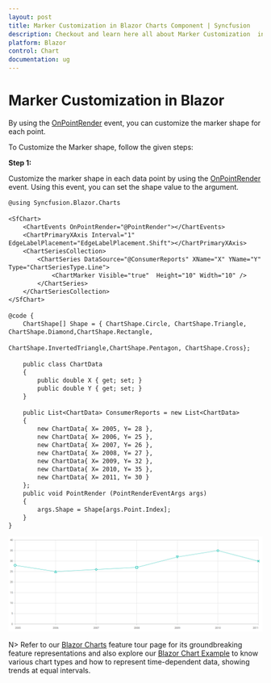 ```yaml
---
layout: post
title: Marker Customization in Blazor Charts Component | Syncfusion
description: Checkout and learn here all about Marker Customization  in Syncfusion Blazor Charts component and more.
platform: Blazor
control: Chart
documentation: ug
---
```

<!-- markdownlint-disable MD036 -->

# Marker Customization in Blazor

By using the [OnPointRender](https://help.syncfusion.com/cr/blazor/Syncfusion.Blazor.Charts.ChartEvents.html#Syncfusion_Blazor_Charts_ChartEvents_OnPointRender) event, you can customize the marker shape for each point.

To Customize the Marker shape, follow the given steps:

**Step 1:**

Customize the marker shape in each data point by using the [OnPointRender](https://help.syncfusion.com/cr/blazor/Syncfusion.Blazor.Charts.ChartEvents.html#Syncfusion_Blazor_Charts_ChartEvents_OnPointRender) event. Using this event, you can set the shape value to the argument.

```cshtml
@using Syncfusion.Blazor.Charts

<SfChart>
    <ChartEvents OnPointRender="@PointRender"></ChartEvents>
    <ChartPrimaryXAxis Interval="1" EdgeLabelPlacement="EdgeLabelPlacement.Shift"></ChartPrimaryXAxis>
    <ChartSeriesCollection>
        <ChartSeries DataSource="@ConsumerReports" XName="X" YName="Y" Type="ChartSeriesType.Line">
            <ChartMarker Visible="true"  Height="10" Width="10" />
        </ChartSeries>
    </ChartSeriesCollection>
</SfChart>

@code {
    ChartShape[] Shape = { ChartShape.Circle, ChartShape.Triangle, ChartShape.Diamond,ChartShape.Rectangle,
                           ChartShape.InvertedTriangle,ChartShape.Pentagon, ChartShape.Cross};
     
    public class ChartData
    {
        public double X { get; set; }
        public double Y { get; set; }
    }

    public List<ChartData> ConsumerReports = new List<ChartData>
    {
        new ChartData{ X= 2005, Y= 28 },
        new ChartData{ X= 2006, Y= 25 },
        new ChartData{ X= 2007, Y= 26 },
        new ChartData{ X= 2008, Y= 27 },
        new ChartData{ X= 2009, Y= 32 },
        new ChartData{ X= 2010, Y= 35 },
        new ChartData{ X= 2011, Y= 30 }
    };
    public void PointRender (PointRenderEventArgs args)
    {
        args.Shape = Shape[args.Point.Index];        
    }
}
```
![Blazor Chart With Marker Customization](../images/how-to/blazor-chart-marker-customization.png)

N> Refer to our [Blazor Charts](https://www.syncfusion.com/blazor-components/blazor-charts) feature tour page for its groundbreaking feature representations and also explore our [Blazor Chart Example](https://blazor.syncfusion.com/demos/chart/line?theme=bootstrap4) to know various chart types and how to represent time-dependent data, showing trends at equal intervals.
